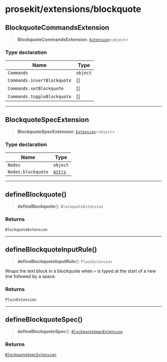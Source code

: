 # prosekit/extensions/blockquote

<a id="BlockquoteCommandsExtension" name="BlockquoteCommandsExtension"></a>

## BlockquoteCommandsExtension

> **BlockquoteCommandsExtension**: [`Extension`](../core.md#ExtensionT)\<`object`\>

### Type declaration

| Name | Type |
| ------ | ------ |
| `Commands` | `object` |
| `Commands.insertBlockquote` | [] |
| `Commands.setBlockquote` | [] |
| `Commands.toggleBlockquote` | [] |

***

<a id="BlockquoteSpecExtension" name="BlockquoteSpecExtension"></a>

## BlockquoteSpecExtension

> **BlockquoteSpecExtension**: [`Extension`](../core.md#ExtensionT)\<`object`\>

### Type declaration

| Name | Type |
| ------ | ------ |
| `Nodes` | `object` |
| `Nodes.blockquote` | [`Attrs`](https://prosemirror.net/docs/ref/#model.Attrs) |

***

<a id="defineBlockquote" name="defineBlockquote"></a>

## defineBlockquote()

> **defineBlockquote**(): `BlockquoteExtension`

### Returns

`BlockquoteExtension`

***

<a id="defineBlockquoteInputRule" name="defineBlockquoteInputRule"></a>

## defineBlockquoteInputRule()

> **defineBlockquoteInputRule**(): `PlainExtension`

Wraps the text block in a blockquote when `>` is typed at the start of a new
line followed by a space.

### Returns

`PlainExtension`

***

<a id="defineBlockquoteSpec" name="defineBlockquoteSpec"></a>

## defineBlockquoteSpec()

> **defineBlockquoteSpec**(): [`BlockquoteSpecExtension`](blockquote.md#BlockquoteSpecExtension)

### Returns

[`BlockquoteSpecExtension`](blockquote.md#BlockquoteSpecExtension)
